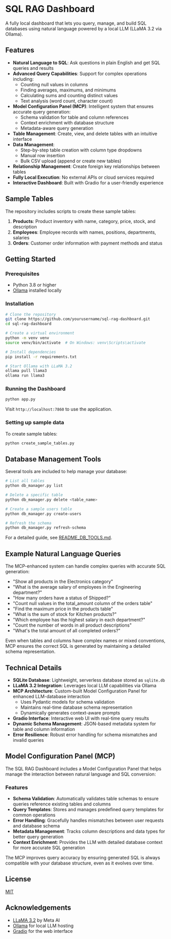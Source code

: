 # SQL RAG Dashboard

A fully local dashboard that lets you query, manage, and build SQL databases using natural language powered by a local LLM (LLaMA 3.2 via Ollama).

## Features

- **Natural Language to SQL**: Ask questions in plain English and get SQL queries and results
- **Advanced Query Capabilities**: Support for complex operations including:
  - Counting null values in columns
  - Finding averages, maximums, and minimums
  - Calculating sums and counting distinct values
  - Text analysis (word count, character count)
- **Model Configuration Panel (MCP)**: Intelligent system that ensures accurate query generation:
  - Schema validation for table and column references
  - Context enrichment with database structure
  - Metadata-aware query generation
- **Table Management**: Create, view, and delete tables with an intuitive interface
- **Data Management**:
  - Step-by-step table creation with column type dropdowns
  - Manual row insertion
  - Bulk CSV upload (append or create new tables)
- **Relationship Management**: Create foreign key relationships between tables
- **Fully Local Execution**: No external APIs or cloud services required
- **Interactive Dashboard**: Built with Gradio for a user-friendly experience

## Sample Tables

The repository includes scripts to create these sample tables:

1. **Products**: Product inventory with name, category, price, stock, and description
2. **Employees**: Employee records with names, positions, departments, salaries
3. **Orders**: Customer order information with payment methods and status

## Getting Started

### Prerequisites

- Python 3.8 or higher
- [Ollama](https://ollama.ai/) installed locally

### Installation

```bash
# Clone the repository
git clone https://github.com/yourusername/sql-rag-dashboard.git
cd sql-rag-dashboard

# Create a virtual environment
python -m venv venv
source venv/bin/activate  # On Windows: venv\Scripts\activate

# Install dependencies
pip install -r requirements.txt

# Start Ollama with LLaMA 3.2
ollama pull llama3
ollama run llama3
```

### Running the Dashboard

```bash
python app.py
```

Visit `http://localhost:7860` to use the application.

### Setting up sample data

To create sample tables:

```bash
python create_sample_tables.py
```

## Database Management Tools

Several tools are included to help manage your database:

```bash
# List all tables
python db_manager.py list

# Delete a specific table
python db_manager.py delete <table_name>

# Create a sample users table
python db_manager.py create-users

# Refresh the schema
python db_manager.py refresh-schema
```

For a detailed guide, see [README_DB_TOOLS.md](README_DB_TOOLS.md).

## Example Natural Language Queries

The MCP-enhanced system can handle complex queries with accurate SQL generation:

- "Show all products in the Electronics category"
- "What is the average salary of employees in the Engineering department?"
- "How many orders have a status of Shipped?"
- "Count null values in the total_amount column of the orders table"
- "Find the maximum price in the products table"
- "What is the sum of stock for Kitchen products?"
- "Which employee has the highest salary in each department?"
- "Count the number of words in all product descriptions"
- "What's the total amount of all completed orders?"

Even when tables and columns have complex names or mixed conventions, MCP ensures the correct SQL is generated by maintaining a detailed schema representation.

## Technical Details

- **SQLite Database**: Lightweight, serverless database stored as `sqlite.db`
- **LLaMA 3.2 Integration**: Leverages local LLM capabilities via Ollama
- **MCP Architecture**: Custom-built Model Configuration Panel for enhanced LLM-database interaction
  - Uses Pydantic models for schema validation
  - Maintains real-time database schema representation
  - Dynamically generates context-aware prompts
- **Gradio Interface**: Interactive web UI with real-time query results
- **Dynamic Schema Management**: JSON-based metadata system for table and column information
- **Error Resilience**: Robust error handling for schema mismatches and invalid queries

## Model Configuration Panel (MCP)

The SQL RAG Dashboard includes a Model Configuration Panel that helps manage the interaction between natural language and SQL conversion:

### Features

- **Schema Validation**: Automatically validates table schemas to ensure queries reference existing tables and columns
- **Query Templates**: Stores and manages predefined query templates for common operations
- **Error Handling**: Gracefully handles mismatches between user requests and database schema
- **Metadata Management**: Tracks column descriptions and data types for better query generation
- **Context Enrichment**: Provides the LLM with detailed database context for more accurate SQL generation

The MCP improves query accuracy by ensuring generated SQL is always compatible with your database structure, even as it evolves over time.

## License

[MIT](LICENSE)

## Acknowledgements

- [LLaMA 3.2](https://ai.meta.com/llama/) by Meta AI
- [Ollama](https://ollama.ai/) for local LLM hosting
- [Gradio](https://www.gradio.app/) for the web interface
